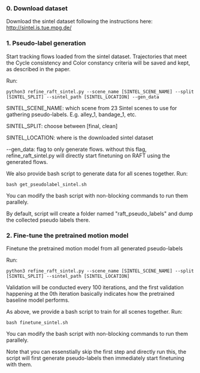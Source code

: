 ### 0. Download dataset
Download the sintel dataset following the instructions here:
http://sintel.is.tue.mpg.de/


### 1. Pseudo-label generation
Start tracking flows loaded from the sintel dataset. Trajectories that meet the Cycle consistency and Color constancy criteria will be saved and kept, as described in the paper.

Run:
```
python3 refine_raft_sintel.py --scene_name [SINTEL_SCENE_NAME] --split [SINTEL_SPLIT] --sintel_path [SINTEL_LOCATION] --gen_data
```
SINTEL_SCENE_NAME: which scene from 23 Sintel scenes to use for gathering pseudo-labels. E.g. alley_1, bandage_1, etc.

SINTEL_SPLIT: choose between [final, clean]

SINTEL_LOCATION: where is the downloaded sintel dataset

--gen_data: flag to only generate flows. without this flag, refine_raft_sintel.py will directly start finetuning on RAFT using the generated flows.

We also provide bash script to generate data for all scenes together. Run:
```
bash get_pseudolabel_sintel.sh
```
You can modify the bash script with non-blocking commands to run them parallely.

By default, script will create a folder named "raft_pseudo_labels" and dump the collected pseudo labels there.

### 2. Fine-tune the pretrained motion model
Finetune the pretrained motion model from all generated pseudo-labels

Run:
```
python3 refine_raft_sintel.py --scene_name [SINTEL_SCENE_NAME] --split [SINTEL_SPLIT] --sintel_path [SINTEL_LOCATION]
```

Validation will be conducted every 100 iterations, and the first validation happening at the 0th iteration basically indicates how the pretrained baseline model performs.

As above, we provide a bash script to train for all scenes together. Run:
```
bash finetune_sintel.sh
```
You can modify the bash script with non-blocking commands to run them parallely.

Note that you can essenstially skip the first step and directly run this, the script will first generate pseudo-labels then immediately start finetuning with them.